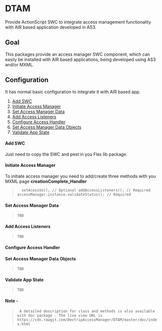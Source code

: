 # DTAM

Provide ActionScript SWC to integrate access management functionality with AIR based application developed in AS3.

## Goal

This packages provide an access manager SWC component, which can easily be installed with AIR based applications, being developed using AS3 and/or MXML.

## Configuration 

It has normal basic configuration to integrate it with AIR based app. 

1. [Add SWC](#add-swc)
2. [Initiate Access Manager](initiate-access-manager)
3. [Set Access Manager Data](set-access-manager-data)
4. [Add Access Listeners](#add-access-listeners)
5. [Configure Access Handler](#configure-access-handler)
6. [Set Access Manager Data Objects](#set-access-manager-data-objects)
7. [Validate App State](#validate-app-state)

#### Add SWC

Just need to copy the SWC and pest in you Flex lib package.

#### Initiate Access Manager

To initiate access manager you need to add/create three methods with you MXML page **creationComplete_Handler**
>`	setAcessVo(); // Optional
	addAccessListeners(); // Required 
	accessManager.instance.validateStatus(); // Required`

#### Set Access Manager Data

>`TBD`

#### Add Access Listeners

>`TBD`

#### Configure Access Handler

>

#### Set Access Manager Data Objects

>`TBD`

#### Validate App State

>`TBD`

#### Note -

>` A detailed description for class and methods is also available with doc package . The live view URL is https://cdn.rawgit.com/DevtripAccessManager/DTAM/master/doc/index.html`
